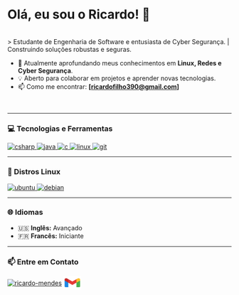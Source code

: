 # Olá, eu sou o Ricardo! 👋
<br>
> Estudante de Engenharia de Software e entusiasta de Cyber Segurança. | Construindo soluções robustas e seguras.
<br>

- 🚀 Atualmente aprofundando meus conhecimentos em **Linux, Redes e Cyber Segurança**.
- 💡 Aberto para colaborar em projetos e aprender novas tecnologias.
- 📫 Como me encontrar: **[ricardofilho390@gmail.com]**
<br>

---

### 💻 Tecnologias e Ferramentas
<p align="left">
  <a href="https://learn.microsoft.com/en-us/dotnet/csharp/" target="_blank" rel="noreferrer">
    <img src="https://img.shields.io/badge/C%23-239120?style=for-the-badge&logo=c-sharp&logoColor=white" alt="csharp"/>
  </a>
  <a href="https://www.java.com" target="_blank" rel="noreferrer">
    <img src="https://img.shields.io/badge/Java-ED8B00?style=for-the-badge&logo=openjdk&logoColor=white" alt="java"/>
  </a>
  <a href="https://en.wikipedia.org/wiki/C_(programming_language)" target="_blank" rel="noreferrer">
    <img src="https://img.shields.io/badge/C-00599C?style=for-the-badge&logo=c&logoColor=white" alt="c"/>
  </a>
  <a href="https://www.linux.org/" target="_blank" rel="noreferrer">
    <img src="https://img.shields.io/badge/Linux-FCC624?style=for-the-badge&logo=linux&logoColor=black" alt="linux"/>
  </a>
  <a href="https://git-scm.com/" target="_blank" rel="noreferrer">
    <img src="https://img.shields.io/badge/GIT-E84E31?style=for-the-badge&logo=git&logoColor=white" alt="git"/>
  </a>
</p>

---

### 🐧 Distros Linux 
<p align="left">
  <a href="https://ubuntu.com/" target="_blank" rel="noreferrer">
    <img src="https://img.shields.io/badge/Ubuntu-E95420?style=for-the-badge&logo=ubuntu&logoColor=white" alt="ubuntu"/>
  </a>
  <a href="https://www.debian.org/" target="_blank" rel="noreferrer">
    <img src="https://img.shields.io/badge/Debian-A81D33?style=for-the-badge&logo=debian&logoColor=white" alt="debian"/>
  </a>
</p>

---

### 🌐 Idiomas
- 🇺🇸 **Inglês:** Avançado
- 🇫🇷 **Francês:** Iniciante

---

### 📫 Entre em Contato
<p align="left">
<a href="https://linkedin.com/in/ricardo-mendes-986505294" target="blank"><img align="center" src="https://raw.githubusercontent.com/rahuldkjain/github-profile-readme-generator/master/src/images/icons/Social/linked-in-alt.svg" alt="ricardo-mendes" height="30" width="40" /></a>
<a href="mailto:ricardo.p.g.s.filho@academico.unirv.edu.br" target="blank"><img align="center" src="https://raw.githubusercontent.com/rahuldkjain/github-profile-readme-generator/master/src/images/icons/Social/gmail.svg" alt="ricardo.p.g.s.filho@academico.unirv.edu.br" height="30" width="40" /></a>
</p>
